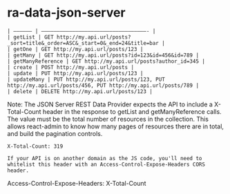 # ra-data-json-server

``` | Method | API calls |
| —————— | ——————————————————————————————————- |
| getList | GET http://my.api.url/posts?_sort=title&_order=ASC&_start=0&_end=24&title=bar |
| getOne | GET http://my.api.url/posts/123 |
| getMany | GET http://my.api.url/posts?id=123&id=456&id=789 |
| getManyReference | GET http://my.api.url/posts?author_id=345 |
| create | POST http://my.api.url/posts |
| update | PUT http://my.api.url/posts/123 |
| updateMany | PUT http://my.api.url/posts/123, PUT http://my.api.url/posts/456, PUT http://my.api.url/posts/789 |
| delete | DELETE http://my.api.url/posts/123 |
```

Note: The JSON Server REST Data Provider expects the API to include a X-Total-Count header in the response to getList and getManyReference calls. The value must be the total number of resources in the collection. This allows react-admin to know how many pages of resources there are in total, and build the pagination controls.
```
X-Total-Count: 319

If your API is on another domain as the JS code, you'll need to whitelist this header with an Access-Control-Expose-Headers CORS  header.
```
Access-Control-Expose-Headers: X-Total-Count
```